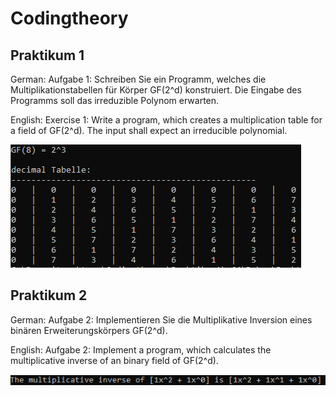 # Codingtheory

## Praktikum 1
German:
Aufgabe 1: Schreiben Sie ein Programm, welches die Multiplikationstabellen für Körper GF(2^d) konstruiert. 
Die Eingabe des Programms soll das irreduzible Polynom erwarten.

English:
Exercise 1: Write a program, which creates a multiplication table for a field of GF(2^d).
The input shall expect an irreducible polynomial.

![Result](https://github.com/dekorlp/Codingtheory/blob/main/Ressources/practical1_result.PNG)

## Praktikum 2
German:
Aufgabe 2: Implementieren Sie die Multiplikative Inversion eines binären Erweiterungskörpers GF(2^d).

English:
Aufgabe 2: Implement a program, which calculates the multiplicative inverse of an binary field of GF(2^d).


![Result](https://github.com/dekorlp/Codingtheory/blob/main/Ressources/practical2_result.PNG)
